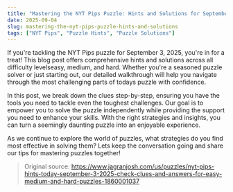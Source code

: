 ```yaml
---
title: "Mastering the NYT Pips Puzzle: Hints and Solutions for September 3, 2025"
date: 2025-09-04
slug: mastering-the-nyt-pips-puzzle-hints-and-solutions
tags: ["NYT Pips", "Puzzle Hints", "Puzzle Solutions"]
---
```


If you're tackling the NYT Pips puzzle for September 3, 2025, you're in for a treat! This blog post offers comprehensive hints and solutions across all difficulty levelseasy, medium, and hard. Whether you're a seasoned puzzle solver or just starting out, our detailed walkthrough will help you navigate through the most challenging parts of todays puzzle with confidence.

In this post, we break down the clues step-by-step, ensuring you have the tools you need to tackle even the toughest challenges. Our goal is to empower you to solve the puzzle independently while providing the support you need to enhance your skills. With the right strategies and insights, you can turn a seemingly daunting puzzle into an enjoyable experience.

As we continue to explore the world of puzzles, what strategies do you find most effective in solving them? Lets keep the conversation going and share our tips for mastering puzzles together!
> Original source: https://www.jagranjosh.com/us/puzzles/nyt-pips-hints-today-september-3-2025-check-clues-and-answers-for-easy-medium-and-hard-puzzles-1860001037